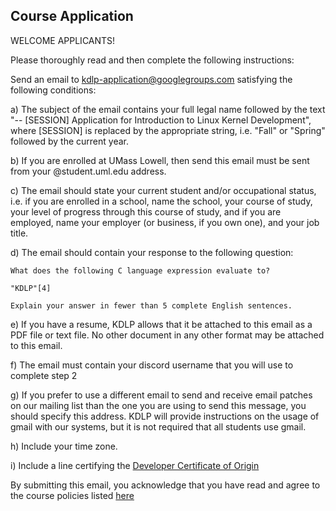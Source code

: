 ## Course Application

WELCOME APPLICANTS!

Please thoroughly read and then complete the following instructions:

Send an email to kdlp-application@googlegroups.com satisfying the following conditions:

a) The subject of the email contains your full legal name followed by the text "-- [SESSION] Application for Introduction to Linux Kernel Development", where [SESSION] is replaced by the appropriate string, i.e. "Fall" or "Spring" followed by the current year.

b) If you are enrolled at UMass Lowell, then send this email must be sent from your @student.uml.edu address.

c) The email should state your current student and/or occupational status, i.e. if you are enrolled in a school, name the school, your course of study, your level of progress through this course of study, and if you are employed, name your employer (or business, if you own one), and your job title.

d) The email should contain your response to the following question:

	What does the following C language expression evaluate to?

	"KDLP"[4]

	Explain your answer in fewer than 5 complete English sentences.

e) If you have a resume, KDLP allows that it be attached to this email as a PDF file or text file. No other document in any other format may be attached to this email.

f) The email must contain your discord username that you will use to complete step 2

g) If you prefer to use a different email to send and receive email patches on our mailing list than the one you are using to send this message, you should specify this address. KDLP will provide instructions on the usage of gmail with our systems, but it is not required that all students use gmail.

h) Include your time zone.

i) Include a line certifying the [Developer Certificate of Origin](https://bssw.io/items/the-developer-certificate-of-origin)

By submitting this email, you acknowledge that you have read and agree to the course policies listed [here](/policies/course_policies.html)

